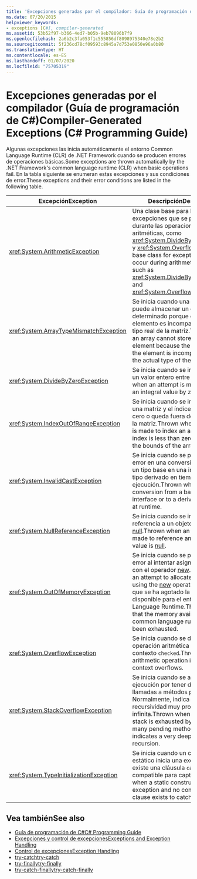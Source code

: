 ```yaml
---
title: 'Excepciones generadas por el compilador: Guía de programación de C#'
ms.date: 07/20/2015
helpviewer_keywords:
- exceptions [C#], compiler-generated
ms.assetid: 53b52f97-b366-4ed7-b05b-9eb78096b7f9
ms.openlocfilehash: 2a6b2c3fa053f1c555856df8098975340e78e2b2
ms.sourcegitcommit: 5f236cd78cf09593c8945a7d753e0850e96a0b80
ms.translationtype: HT
ms.contentlocale: es-ES
ms.lasthandoff: 01/07/2020
ms.locfileid: "75705319"
---
```

# <a name="compiler-generated-exceptions-c-programming-guide"></a><span data-ttu-id="d51f8-102">Excepciones generadas por el compilador (Guía de programación de C#)</span><span class="sxs-lookup"><span data-stu-id="d51f8-102">Compiler-Generated Exceptions (C# Programming Guide)</span></span>
<span data-ttu-id="d51f8-103">Algunas excepciones las inicia automáticamente el entorno Common Language Runtime (CLR) de .NET Framework cuando se producen errores de operaciones básicas.</span><span class="sxs-lookup"><span data-stu-id="d51f8-103">Some exceptions are thrown automatically by the .NET Framework's common language runtime (CLR) when basic operations fail.</span></span> <span data-ttu-id="d51f8-104">En la tabla siguiente se enumeran estas excepciones y sus condiciones de error.</span><span class="sxs-lookup"><span data-stu-id="d51f8-104">These exceptions and their error conditions are listed in the following table.</span></span>  
  
|<span data-ttu-id="d51f8-105">Excepción</span><span class="sxs-lookup"><span data-stu-id="d51f8-105">Exception</span></span>|<span data-ttu-id="d51f8-106">Descripción</span><span class="sxs-lookup"><span data-stu-id="d51f8-106">Description</span></span>|  
|---------------|-----------------|  
|<xref:System.ArithmeticException>|<span data-ttu-id="d51f8-107">Una clase base para las excepciones que se producen durante las operaciones aritméticas, como <xref:System.DivideByZeroException> y <xref:System.OverflowException>.</span><span class="sxs-lookup"><span data-stu-id="d51f8-107">A base class for exceptions that occur during arithmetic operations, such as <xref:System.DivideByZeroException> and <xref:System.OverflowException>.</span></span>|  
|<xref:System.ArrayTypeMismatchException>|<span data-ttu-id="d51f8-108">Se inicia cuando una matriz no puede almacenar un elemento determinado porque el tipo real del elemento es incompatible con el tipo real de la matriz.</span><span class="sxs-lookup"><span data-stu-id="d51f8-108">Thrown when an array cannot store a given element because the actual type of the element is incompatible with the actual type of the array.</span></span>|  
|<xref:System.DivideByZeroException>|<span data-ttu-id="d51f8-109">Se inicia cuando se intenta dividir un valor entero entre cero.</span><span class="sxs-lookup"><span data-stu-id="d51f8-109">Thrown when an attempt is made to divide an integral value by zero.</span></span>|  
|<xref:System.IndexOutOfRangeException>|<span data-ttu-id="d51f8-110">Se inicia cuando se intenta indexar una matriz y el índice es menor que cero o queda fuera de los límites de la matriz.</span><span class="sxs-lookup"><span data-stu-id="d51f8-110">Thrown when an attempt is made to index an array when the index is less than zero or outside the bounds of the array.</span></span>|  
|<xref:System.InvalidCastException>|<span data-ttu-id="d51f8-111">Se inicia cuando se produce un error en una conversión explícita de un tipo base en una interfaz o un tipo derivado en tiempo de ejecución.</span><span class="sxs-lookup"><span data-stu-id="d51f8-111">Thrown when an explicit conversion from a base type to an interface or to a derived type fails at runtime.</span></span>|  
|<xref:System.NullReferenceException>|<span data-ttu-id="d51f8-112">Se inicia cuando se intenta hacer referencia a un objeto cuyo valor es [null](../../language-reference/keywords/null.md).</span><span class="sxs-lookup"><span data-stu-id="d51f8-112">Thrown when an attempt is made to reference an object whose value is [null](../../language-reference/keywords/null.md).</span></span>|  
|<xref:System.OutOfMemoryException>|<span data-ttu-id="d51f8-113">Se inicia cuando se produce un error al intentar asignar memoria con el operador [new](../../language-reference/operators/new-operator.md).</span><span class="sxs-lookup"><span data-stu-id="d51f8-113">Thrown when an attempt to allocate memory using the [new](../../language-reference/operators/new-operator.md) operator fails.</span></span> <span data-ttu-id="d51f8-114">Indica que se ha agotado la memoria disponible para el entorno Common Language Runtime.</span><span class="sxs-lookup"><span data-stu-id="d51f8-114">This indicates that the memory available to the common language runtime has been exhausted.</span></span>|  
|<xref:System.OverflowException>|<span data-ttu-id="d51f8-115">Se inicia cuando se desborda una operación aritmética en un contexto `checked`.</span><span class="sxs-lookup"><span data-stu-id="d51f8-115">Thrown when an arithmetic operation in a `checked` context overflows.</span></span>|  
|<xref:System.StackOverflowException>|<span data-ttu-id="d51f8-116">Se inicia cuando se agota la pila de ejecución por tener demasiadas llamadas a métodos pendientes. Normalmente, indica una recursividad muy profunda o infinita.</span><span class="sxs-lookup"><span data-stu-id="d51f8-116">Thrown when the execution stack is exhausted by having too many pending method calls; usually indicates a very deep or infinite recursion.</span></span>|  
|<xref:System.TypeInitializationException>|<span data-ttu-id="d51f8-117">Se inicia cuando un constructor estático inicia una excepción y no existe una cláusula `catch` compatible para capturarla.</span><span class="sxs-lookup"><span data-stu-id="d51f8-117">Thrown when a static constructor throws an exception and no compatible `catch` clause exists to catch it.</span></span>|  
  
## <a name="see-also"></a><span data-ttu-id="d51f8-118">Vea también</span><span class="sxs-lookup"><span data-stu-id="d51f8-118">See also</span></span>

- [<span data-ttu-id="d51f8-119">Guía de programación de C#</span><span class="sxs-lookup"><span data-stu-id="d51f8-119">C# Programming Guide</span></span>](../index.md)
- [<span data-ttu-id="d51f8-120">Excepciones y control de excepciones</span><span class="sxs-lookup"><span data-stu-id="d51f8-120">Exceptions and Exception Handling</span></span>](./index.md)
- [<span data-ttu-id="d51f8-121">Control de excepciones</span><span class="sxs-lookup"><span data-stu-id="d51f8-121">Exception Handling</span></span>](./exception-handling.md)
- [<span data-ttu-id="d51f8-122">try-catch</span><span class="sxs-lookup"><span data-stu-id="d51f8-122">try-catch</span></span>](../../language-reference/keywords/try-catch.md)
- [<span data-ttu-id="d51f8-123">try-finally</span><span class="sxs-lookup"><span data-stu-id="d51f8-123">try-finally</span></span>](../../language-reference/keywords/try-finally.md)
- [<span data-ttu-id="d51f8-124">try-catch-finally</span><span class="sxs-lookup"><span data-stu-id="d51f8-124">try-catch-finally</span></span>](../../language-reference/keywords/try-catch-finally.md)
